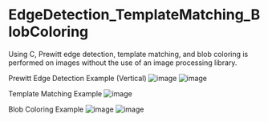 # EdgeDetection_TemplateMatching_BlobColoring

Using C, Prewitt edge detection, template matching, and blob coloring is performed on images without the use of an image processing library.

Prewitt Edge Detection Example (Vertical)
![image](https://user-images.githubusercontent.com/103330462/204688140-7f859a62-6f44-4c4f-bfa4-3f4a8a6fd352.png)
![image](https://user-images.githubusercontent.com/103330462/204688202-25aef069-c7b8-4ffa-8f37-ec101279acf7.png)

Template Matching Example
![image](https://user-images.githubusercontent.com/103330462/204688348-6156036d-4655-4f3e-868a-f067856cc1ca.png)

Blob Coloring Example
![image](https://user-images.githubusercontent.com/103330462/204688684-6d62ed52-d94d-4f82-8c1c-b3cbe8b18cad.png)
![image](https://user-images.githubusercontent.com/103330462/204688840-b448ce3a-7d24-40ae-901c-bcd0437b845c.png)

